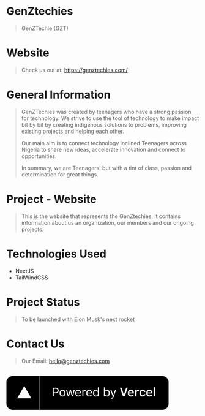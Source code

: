 # GenZtechies

> GenZTechie (GZT)

# Website

> Check us out at: https://genztechies.com/

# General Information

> GenZTechies was created by teenagers who have a strong passion for technology. We strive
> to use the tool of technology to make impact bit by bit by creating indigenous solutions
> to problems, improving existing projects and helping each other.
>
> Our main aim is to connect technology inclined Teenagers across Nigeria to
> share new ideas, accelerate innovation and connect to opportunities.
>
> In summary, we are Teenagers! but with a tint of class, passion and determination for
> great things.

# Project - Website

> This is the website that represents the GenZtechies, it contains information about us an
> organization, our members and our ongoing projects.

# Technologies Used

- NextJS
- TailWindCSS

# Project Status

> To be launched with Elon Musk's next rocket

# Contact Us

> Our Email: hello@genztechies.com

<br />

<a target="_blank" href="https://www.vercel.com?utm_source=genztechies&utm_campaign=oss">
  <img src="./public/powered-by-vercel.svg" alt="Powered by vercel">
</a>
